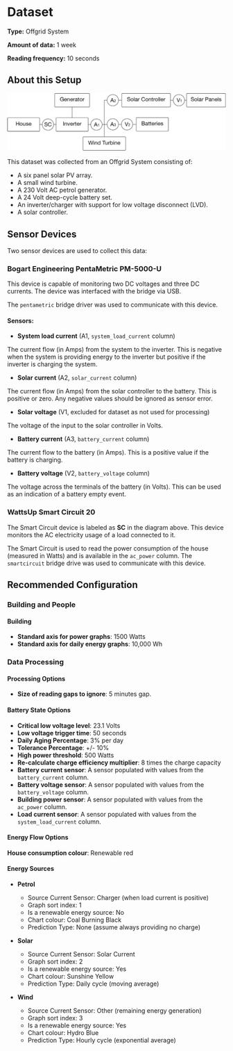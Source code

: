 # Dataset

**Type:** Offgrid System

**Amount of data:** 1 week

**Reading frequency:** 10 seconds

## About this Setup
![A diagram of the system](Setup.png?raw=true)

This dataset was collected from an Offgrid System consisting of:

* A six panel solar PV array.
* A small wind turbine.
* A 230 Volt AC petrol generator.
* A 24 Volt deep-cycle battery set.
* An inverter/charger with support for low voltage disconnect (LVD).
* A solar controller.

## Sensor Devices
Two sensor devices are used to collect this data:

### Bogart Engineering PentaMetric PM-5000-U
This device is capable of monitoring two DC voltages and three DC currents. The device was interfaced with the bridge via USB.

The `pentametric` bridge driver was used to communicate with this device.

#### Sensors:

* **System load current** (A1, `system_load_current` column)

The current flow (in Amps) from the system to the inverter. This is negative when the system is providing energy to the inverter but positive if the inverter is charging the system.

* **Solar current** (A2, `solar_current` column)

The current flow (in Amps) from the solar controller to the battery. This is positive or zero. Any negative values should be ignored as sensor error.

* **Solar voltage** (V1, excluded for dataset as not used for processing)

The voltage of the input to the solar controller in Volts.

* **Battery current** (A3, `battery_current` column)

The current flow to the battery (in Amps). This is a positive value if the battery is charging.

* **Battery voltage** (V2, `battery_voltage` column)

The voltage across the terminals of the battery (in Volts). This can be used as an indication of a battery empty event.

### WattsUp Smart Circuit 20
The Smart Circuit device is labeled as **SC** in the diagram above. This device monitors the AC electricity usage of a load connected to it.

The Smart Circuit is used to read the power consumption of the house (measured in Watts) and is available in the `ac_power` column. The `smartcircuit` bridge drive was used to communicate with this device.

## Recommended Configuration

### Building and People

#### Building

* **Standard axis for power graphs**: 1500 Watts
* **Standard axis for daily energy graphs**: 10,000 Wh

### Data Processing

#### Processing Options

* **Size of reading gaps to ignore**: 5 minutes gap.

#### Battery State Options

* **Critical low voltage level**: 23.1 Volts
* **Low voltage trigger time**: 50 seconds
* **Daily Aging Percentage**: 3% per day
* **Tolerance Percentage**: +/- 10%
* **High power threshold**: 500 Watts
* **Re-calculate charge efficiency multiplier**: 8 times the charge capacity
* **Battery current sensor**: A sensor populated with values from the `battery_current` column.
* **Battery voltage sensor**: A sensor populated with values from the `battery_voltage` column.
* **Building power sensor**: A sensor populated with values from the `ac_power` column.
* **Load current sensor**: A sensor populated with values from the `system_load_current` column.

#### Energy Flow Options
**House consumption colour**: Renewable red

#### Energy Sources

* **Petrol**
  * Source Current Sensor: Charger (when load current is positive)
  * Graph sort index: 1
  * Is a renewable energy source: No
  * Chart colour: Coal Burning Black
  * Prediction Type: None (assume always providing no charge)

* **Solar**
  * Source Current Sensor: Solar Current
  * Graph sort index: 2
  * Is a renewable energy source: Yes
  * Chart colour: Sunshine Yellow
  * Prediction Type: Daily cycle (moving average)

* **Wind**
  * Source Current Sensor: Other (remaining energy generation)
  * Graph sort index: 3
  * Is a renewable energy source: Yes
  * Chart colour: Hydro Blue
  * Prediction Type: Hourly cycle (exponential average)
